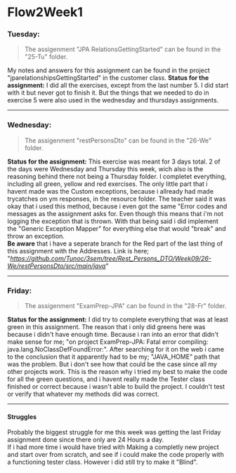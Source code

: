 # Flow2Week1

### Tuesday:

> The assigenment "JPA RelationsGettingStarted" can be found in the "25-Tu" folder.  

My notes and answers for this assignment can be found in the project "jparelationshipsGettingStarted" in the customer class.
**Status for the assignment:** I did all the exercises, except from the last number 5.
I did start with it but never got to finish it. But the things that we needed to do in exercise 5 were also used in the wednesday
and thursdays assignments.
***

### Wednesday:

> The assigenment "restPersonsDto" can be found in the "26-We" folder.  

**Status for the assignment:** This exercise was meant for 3 days total. 2 of the days were Wednesday and Thursday this week, 
wich also is the reasoning behind there not being a Thursday folder. I completet everything, including all green, yellow and red exercises.
The only little part that i havent made was the Custom exceptions, because i allready had made trycatches on ym responses,
in the resource folder. The teacher said it was okay that i used this method, because i even got the same "Error codes and messages as the assignment asks for.
Even though this means that i'm not logging the exception that is thrown.
With that being said i did implement the "Generic Exception Mapper" for everything else that would "break" and throw an exception.  
**Be aware** that i have a seperate branch for the Red part of the last thing of this assignment with the Addresses.
Link is here; "*https://github.com/Tunoc/3sem/tree/Rest_Persons_DTO/Week09/26-We/restPersonsDto/src/main/java*"
***

### Friday:

> The assigenment "ExamPrep-JPA" can be found in the "28-Fr" folder.  

**Status for the assignment:** I did try to complete everything that was at least green in this assignment.
The reason that i only did greens here was because i didn't have enough time. Because i ran into an error that didn't make
sense for me; "on project ExamPrep-JPA: Fatal error compiling: java.lang.NoClassDefFoundError:". After searching for it on
the web i came to the conclusion that it apparently had to be my; "JAVA_HOME" path that was the problem. But i don't see how that
could be the case since all my other projects work.
This is the reason why i tried my best to make the code for all the green questions, and i havent really made the Tester class
finished or correct because i wasn't able to build the project. I couldn't test or verify that whatever my methods did was correct.
***

#### Struggles
Probably the biggest struggle for me this week was getting the last Friday assignment done since there only are 24 Hours a day.  
If i had more time i would have tried with Making a completly new project and start over from scratch,
and see if i could make the code properly with a functioning tester class. However i did still try to make it "Blind".
